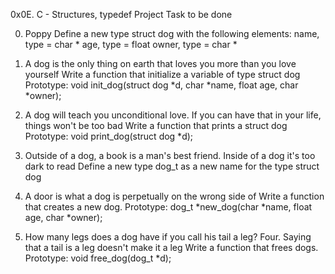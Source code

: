 0x0E. C - Structures, typedef Project
Task to be done

0. Poppy
Define a new type struct dog with the following elements:
name, type = char *
age, type = float
owner, type = char *

1. A dog is the only thing on earth that loves you more than you love yourself
Write a function that initialize a variable of type struct dog
Prototype: void init_dog(struct dog *d, char *name, float age, char *owner);

2. A dog will teach you unconditional love. If you can have that in your life, things won't be too bad
Write a function that prints a struct dog
Prototype: void print_dog(struct dog *d);

3. Outside of a dog, a book is a man's best friend. Inside of a dog it's too dark to read
Define a new type dog_t as a new name for the type struct dog

4. A door is what a dog is perpetually on the wrong side of
Write a function that creates a new dog.
Prototype: dog_t *new_dog(char *name, float age, char *owner);

5. How many legs does a dog have if you call his tail a leg? Four. Saying that a tail is a leg doesn't make it a leg
Write a function that frees dogs.
Prototype: void free_dog(dog_t *d);
